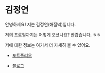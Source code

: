 # 김정연

안녕하세요! 저는 김정연(해질녘)입니다.

저의 프로필까지는 어떻게 오셨나요? 반갑습니다. ㅎㅎ 

저에 대한 정보는 여기서 더 자세히 볼 수 있어요.

* [포트폴리오](https://sumptuous-beryl-699.notion.site/aa53e49268154f23a44f50b59aedb74e)

* [블로그](https://velog.io/@0008mari)

